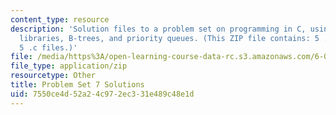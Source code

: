 ```yaml
---
content_type: resource
description: 'Solution files to a problem set on programming in C, using and creating
  libraries, B-trees, and priority queues. (This ZIP file contains: 5 .txt files and
  5 .c files.)'
file: /media/https%3A/open-learning-course-data-rc.s3.amazonaws.com/6-087-practical-programming-in-c-january-iap-2010/7550ce4d52a24c972ec331e489c48e1d_assn07_sol.zip
file_type: application/zip
resourcetype: Other
title: Problem Set 7 Solutions
uid: 7550ce4d-52a2-4c97-2ec3-31e489c48e1d
---
```

